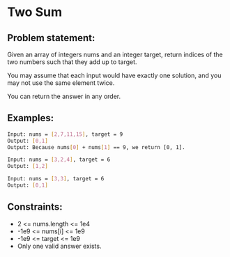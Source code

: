 # Two Sum

## Problem statement:
Given an array of integers nums and an integer target, return indices of the two numbers such that they add up to target.

You may assume that each input would have exactly one solution, and you may not use the same element twice.

You can return the answer in any order.

## Examples:
```sh
Input: nums = [2,7,11,15], target = 9
Output: [0,1]
Output: Because nums[0] + nums[1] == 9, we return [0, 1].
```
```sh
Input: nums = [3,2,4], target = 6
Output: [1,2]
```
```sh
Input: nums = [3,3], target = 6
Output: [0,1]
```

## Constraints:
- 2 <= nums.length <= 1e4
- -1e9 <= nums[i] <= 1e9
- -1e9 <= target <= 1e9
- Only one valid answer exists.
